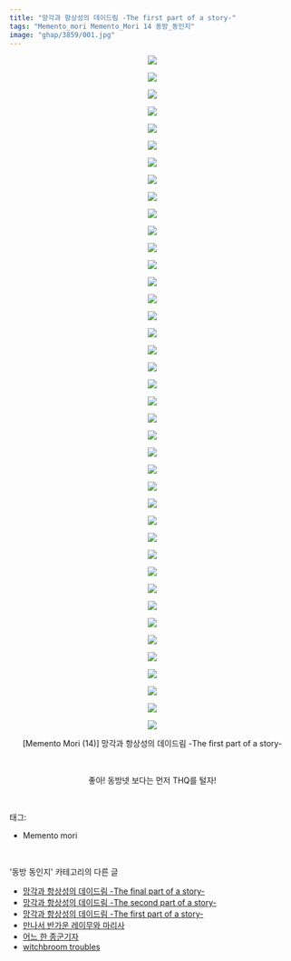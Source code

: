```yaml
---
title: "망각과 항상성의 데이드림 -The first part of a story-"
tags: "Memento_mori Memento_Mori 14 동방_동인지"
image: "ghap/3859/001.jpg"
---
```

<div class="article">
<p style="text-align: center; clear: none; float: none;"><img src="{{ site.nasurl }}/ghap/3859/001.jpg"/></p>
<p style="text-align: center; clear: none; float: none;"><img src="{{ site.nasurl }}/ghap/3859/002.jpg"/></p>
<p style="text-align: center; clear: none; float: none;"><img src="{{ site.nasurl }}/ghap/3859/003.jpg"/></p>
<p style="text-align: center; clear: none; float: none;"><img src="{{ site.nasurl }}/ghap/3859/004.jpg"/></p>
<p style="text-align: center; clear: none; float: none;"><img src="{{ site.nasurl }}/ghap/3859/005.jpg"/></p>
<p style="text-align: center; clear: none; float: none;"><img src="{{ site.nasurl }}/ghap/3859/006.jpg"/></p>
<p style="text-align: center; clear: none; float: none;"><img src="{{ site.nasurl }}/ghap/3859/007.jpg"/></p>
<p style="text-align: center; clear: none; float: none;"><img src="{{ site.nasurl }}/ghap/3859/008.jpg"/></p>
<p style="text-align: center; clear: none; float: none;"><img src="{{ site.nasurl }}/ghap/3859/009.jpg"/></p>
<p style="text-align: center; clear: none; float: none;"><img src="{{ site.nasurl }}/ghap/3859/010.jpg"/></p>
<p style="text-align: center; clear: none; float: none;"><img src="{{ site.nasurl }}/ghap/3859/011.jpg"/></p>
<p style="text-align: center; clear: none; float: none;"><img src="{{ site.nasurl }}/ghap/3859/012.jpg"/></p>
<p style="text-align: center; clear: none; float: none;"><img src="{{ site.nasurl }}/ghap/3859/013.jpg"/></p>
<p style="text-align: center; clear: none; float: none;"><img src="{{ site.nasurl }}/ghap/3859/014.jpg"/></p>
<p style="text-align: center; clear: none; float: none;"><img src="{{ site.nasurl }}/ghap/3859/015.jpg"/></p>
<p style="text-align: center; clear: none; float: none;"><img src="{{ site.nasurl }}/ghap/3859/016.jpg"/></p>
<p style="text-align: center; clear: none; float: none;"><img src="{{ site.nasurl }}/ghap/3859/017.jpg"/></p>
<p style="text-align: center; clear: none; float: none;"><img src="{{ site.nasurl }}/ghap/3859/018.jpg"/></p>
<p style="text-align: center; clear: none; float: none;"><img src="{{ site.nasurl }}/ghap/3859/019.jpg"/></p>
<p style="text-align: center; clear: none; float: none;"><img src="{{ site.nasurl }}/ghap/3859/020.jpg"/></p>
<p style="text-align: center; clear: none; float: none;"><img src="{{ site.nasurl }}/ghap/3859/021.jpg"/></p>
<p style="text-align: center; clear: none; float: none;"><img src="{{ site.nasurl }}/ghap/3859/022.jpg"/></p>
<p style="text-align: center; clear: none; float: none;"><img src="{{ site.nasurl }}/ghap/3859/023.jpg"/></p>
<p style="text-align: center; clear: none; float: none;"><img src="{{ site.nasurl }}/ghap/3859/024.jpg"/></p>
<p style="text-align: center; clear: none; float: none;"><img src="{{ site.nasurl }}/ghap/3859/025.jpg"/></p>
<p style="text-align: center; clear: none; float: none;"><img src="{{ site.nasurl }}/ghap/3859/026.jpg"/></p>
<p style="text-align: center; clear: none; float: none;"><img src="{{ site.nasurl }}/ghap/3859/027.jpg"/></p>
<p style="text-align: center; clear: none; float: none;"><img src="{{ site.nasurl }}/ghap/3859/028.jpg"/></p>
<p style="text-align: center; clear: none; float: none;"><img src="{{ site.nasurl }}/ghap/3859/029.jpg"/></p>
<p style="text-align: center; clear: none; float: none;"><img src="{{ site.nasurl }}/ghap/3859/030.jpg"/></p>
<p style="text-align: center; clear: none; float: none;"><img src="{{ site.nasurl }}/ghap/3859/031.jpg"/></p>
<p style="text-align: center; clear: none; float: none;"><img src="{{ site.nasurl }}/ghap/3859/032.jpg"/></p>
<p style="text-align: center; clear: none; float: none;"><img src="{{ site.nasurl }}/ghap/3859/033.jpg"/></p>
<p style="text-align: center; clear: none; float: none;"><img src="{{ site.nasurl }}/ghap/3859/034.jpg"/></p>
<p style="text-align: center; clear: none; float: none;"><img src="{{ site.nasurl }}/ghap/3859/035.jpg"/></p>
<p style="text-align: center; clear: none; float: none;"><img src="{{ site.nasurl }}/ghap/3859/036.jpg"/></p>
<p style="text-align: center; clear: none; float: none;"><img src="{{ site.nasurl }}/ghap/3859/037.jpg"/></p>
<p style="text-align: center; clear: none; float: none;"><img src="{{ site.nasurl }}/ghap/3859/038.jpg"/></p>
<p style="text-align: center; clear: none; float: none;"><img src="{{ site.nasurl }}/ghap/3859/039.jpg"/></p>
<p style="text-align: center; clear: none; float: none;"><img src="{{ site.nasurl }}/ghap/3859/040.jpg"/></p>
<p style="text-align: center; clear: none; float: none;">[Memento Mori (14)] 망각과 항상성의 데이드림 -The first part of a story-</p>
<p style="text-align: center; clear: none; float: none;"><br/></p>
<p style="text-align: center; clear: none; float: none;">좋아! 동방넷 보다는 먼저 THQ를 털자!</p>
</div><br/>
<div class="tagTrail">
<p>태그: </p>
<ul>
<li>Memento mori</li>
</ul>
</div><br/>
<div class="another">
<p>'동방 동인지' 카테고리의 다른 글</p>
<ul>
<li><a href="/2017-10-17-ghap_3861">망각과 항상성의 데이드림 -The final part of a story-</a></li>
<li><a href="/2017-10-17-ghap_3860">망각과 항상성의 데이드림 -The second part of a story-</a></li>
<li><a href="/2017-10-17-ghap_3859">망각과 항상성의 데이드림 -The first part of a story-</a></li>
<li><a href="/2017-10-17-ghap_3858">만나서 반가운 레이무와 마리사</a></li>
<li><a href="/2017-10-16-ghap_3855">어느 한 종군기자</a></li>
<li><a href="/2017-10-16-ghap_3853">witchbroom troubles</a></li>
</ul>
</div><br/>
<div class="cb_module cb_fluid">
<div class="cb_wrt cb_profile">
</div><!-- commentList close -->
</div><br/>
